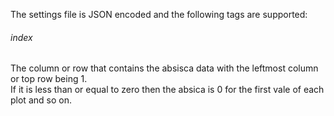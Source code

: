 The settings file is JSON encoded and the following tags are supported:

###### index
The column or row that contains the absisca data with the leftmost column or top row being 1.<br/>
If it is less than or equal to zero then the absica is 0 for the first vale of each plot and so on.
